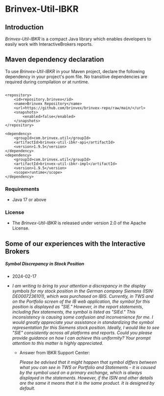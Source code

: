 # Brinvex-Util-IBKR

## Introduction

_Brinvex-Util-IBKR_ is a compact Java library which enables developers 
to easily work with InteractiveBrokers reports.

## Maven dependency declaration
To use _Brinvex-Util-IBKR_ in your Maven project, declare the following dependency in your project's pom file. 
No transitive dependencies are required during compilation or at runtime.
````

<repository>
    <id>repository.brinvex</id>
    <name>Brinvex Repository</name>
    <url>https://github.com/brinvex/brinvex-repo/raw/main/</url>
    <snapshots>
        <enabled>false</enabled>
    </snapshots>
</repository>

<dependency>
    <groupId>com.brinvex.util</groupId>
    <artifactId>brinvex-util-ibkr-api</artifactId>
    <version>1.9.5</version>
</dependency>
<dependency>
    <groupId>com.brinvex.util</groupId>
    <artifactId>brinvex-util-ibkr-impl</artifactId>
    <version>1.9.5</version>
    <scope>runtime</scope>
</dependency>
````

### Requirements
- Java 17 or above

### License

- The _Brinvex-Util-IBKR_ is released under version 2.0 of the Apache License.

## Some of our experiences with the Interactive Brokers 

#####  Symbol Discrepancy in Stock Position
- 2024-02-17
- _I am writing to bring to your attention a discrepancy in the display symbols for my stock position in the German company Siemens (ISIN: DE0007236101), which was purchased on IBIS.
Currently, in TWS and on the Portfolio screen of the IB web application, the symbol for this position is displayed as "SIE." However, in the report statements, including flex statements, the symbol is listed as "SIEd." This inconsistency is causing some confusion and inconvenience for me.
I would greatly appreciate your assistance in standardizing the symbol representation for this Siemens stock position. Ideally, I would like to see "SIE" consistently across all platforms and reports.
Could you please provide guidance on how I can achieve this uniformity? Your prompt attention to this matter is highly appreciated._

  - Answer from IBKR Support Center:
  
     _Please be advised that it might happen that symbol differs between what you can see in TWS or Portfolio and Statements - it is caused by the symbol used on a primary exchange, which is always displayed in the statements. However, if the ISIN and other details are the same it means that it is the same product. It is designed by default._


